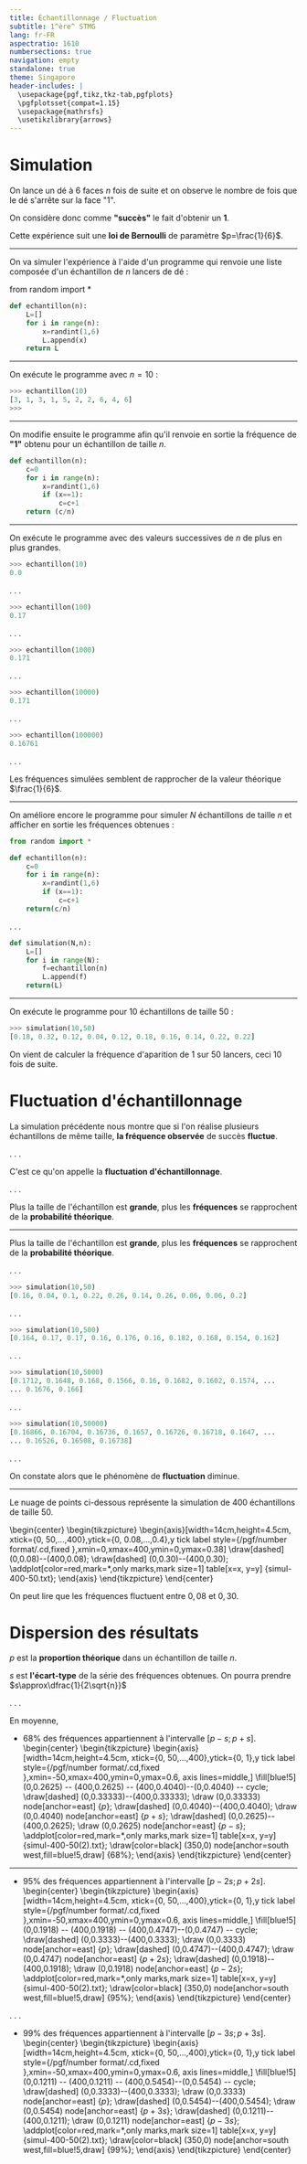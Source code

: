 ```yaml
---
title: Échantillonnage / Fluctuation
subtitle: 1^ère^ STMG
lang: fr-FR
aspectratio: 1610
numbersections: true
navigation: empty
standalone: true
theme: Singapore
header-includes: |
  \usepackage{pgf,tikz,tkz-tab,pgfplots}
  \pgfplotsset{compat=1.15}
  \usepackage{mathrsfs}
  \usetikzlibrary{arrows}
---
```


# Simulation

On lance un dé à $6$ faces $n$ fois de suite et on observe le nombre de fois que le dé s'arrête sur la face "1".

On considère donc comme **"succès"** le fait d'obtenir un **1**.

Cette expérience suit une **loi de Bernoulli** de paramètre $p=\frac{1}{6}$.

---

On va simuler l'expérience à l'aide d'un programme qui renvoie une liste composée d'un échantillon de $n$ lancers de dé :

from random import *

```python
def echantillon(n):
    L=[]
    for i in range(n):
        x=randint(1,6)
        L.append(x)
    return L
```

---

On exécute le programme avec $n = 10$ :

```python
>>> echantillon(10)
[3, 1, 3, 1, 5, 2, 2, 6, 4, 6]
>>> 
```

---

On modifie ensuite le programme afin qu'il renvoie en sortie la fréquence de **"1"** obtenu pour un échantillon de taille $n$.

```python
def echantillon(n):
    c=0
    for i in range(n):
        x=randint(1,6)
        if (x==1):
            c=c+1
    return (c/n)
```

---

On exécute le programme avec des valeurs successives de $n$ de plus en plus grandes.

```python
>>> echantillon(10)
0.0
```

. . .

```python
>>> echantillon(100)
0.17
```

. . .

```python
>>> echantillon(1000)
0.171
```

. . .

```python
>>> echantillon(10000)
0.171
```

. . .

```python
>>> echantillon(100000)
0.16761
```

. . .

Les fréquences simulées semblent de rapprocher de la valeur théorique $\frac{1}{6}$.

---


On améliore encore le programme pour simuler $N$ échantillons de taille $n$ et afficher en sortie les fréquences obtenues :

```python
from random import *

def echantillon(n):
    c=0
    for i in range(n):
        x=randint(1,6)
        if (x==1):
            c=c+1
    return(c/n)
```

. . .

```python
def simulation(N,n):
    L=[]
    for i in range(N):
        f=echantillon(n)
        L.append(f)
    return(L)
```

---

On exécute le programme pour $10$ échantillons de taille $50$ :

```python
>>> simulation(10,50)
[0.18, 0.32, 0.12, 0.04, 0.12, 0.18, 0.16, 0.14, 0.22, 0.22]
```

On vient de calculer la fréquence d'aparition de $1$ sur $50$ lancers, ceci $10$ fois de suite.

# Fluctuation d'échantillonnage

La simulation précédente nous montre que si l'on réalise plusieurs échantillons de même taille, **la fréquence observée** de succès **fluctue**.

. . .

C'est ce qu'on appelle la **fluctuation d'échantillonnage**.

. . .

Plus la taille de l'échantillon est **grande**, plus les **fréquences** se rapprochent de la **probabilité théorique**.

---

Plus la taille de l'échantillon est **grande**, plus les **fréquences** se rapprochent de la **probabilité théorique**.

. . .

```python
>>> simulation(10,50)
[0.16, 0.04, 0.1, 0.22, 0.26, 0.14, 0.26, 0.06, 0.06, 0.2]
```

. . .

```python
>>> simulation(10,500)
[0.164, 0.17, 0.17, 0.16, 0.176, 0.16, 0.182, 0.168, 0.154, 0.162]
```

. . .

```python
>>> simulation(10,5000)
[0.1712, 0.1648, 0.168, 0.1566, 0.16, 0.1682, 0.1602, 0.1574, ...
... 0.1676, 0.166]
```

. . .

```python
>>> simulation(10,50000)
[0.16866, 0.16704, 0.16736, 0.1657, 0.16726, 0.16718, 0.1647, ...
... 0.16526, 0.16508, 0.16738]
```

. . .

On constate alors que le phénomène de **fluctuation** diminue.

---

Le nuage de points ci-dessous représente la simulation de $400$ échantillons de taille $50$.

\begin{center}
\begin{tikzpicture}
\begin{axis}[width=14cm,height=4.5cm,
xtick={0, 50,...,400},ytick={0, 0.08,...,0.4},y tick label style={/pgf/number format/.cd,fixed },xmin=0,xmax=400,ymin=0,ymax=0.38]
\draw[dashed] (0,0.08)--(400,0.08);
\draw[dashed] (0,0.30)--(400,0.30);
\addplot[color=red,mark=*,only marks,mark size=1] table[x=x, y=y] {simul-400-50.txt};
\end{axis}
\end{tikzpicture}
\end{center}

On peut lire que les fréquences fluctuent entre $0,08$ et $0,30$.

# Dispersion des résultats

$p$ est la **proportion théorique** dans un échantillon de taille $n$.

$s$ est **l'écart-type** de la série des fréquences obtenues. On pourra prendre $s\approx\dfrac{1}{2\sqrt{n}}$

. . .

En moyenne,

- 68% des fréquences appartiennent à l'intervalle $\left\lbrack p - s ; p + s \right\rbrack$.
\begin{center}
\begin{tikzpicture}
\begin{axis}[width=14cm,height=4.5cm,
xtick={0, 50,...,400},ytick={0, 1},y tick label style={/pgf/number format/.cd,fixed },xmin=-50,xmax=400,ymin=0,ymax=0.6,
axis lines=middle,]
\fill[blue!5] (0,0.2625) -- (400,0.2625) -- (400,0.4040)--(0,0.4040) -- cycle;
\draw[dashed] (0,0.33333)--(400,0.33333);
\draw (0,0.33333) node[anchor=east] {$p$};
\draw[dashed] (0,0.4040)--(400,0.4040);
\draw (0,0.4040) node[anchor=east] {$p+s$};
\draw[dashed] (0,0.2625)--(400,0.2625);
\draw (0,0.2625) node[anchor=east] {$p-s$};
\addplot[color=red,mark=*,only marks,mark size=1] table[x=x, y=y] {simul-400-50(2).txt};
\draw[color=black] (350,0) node[anchor=south west,fill=blue!5,draw] {$68\%$};
\end{axis}
\end{tikzpicture}
\end{center}

---

- 95% des fréquences appartiennent à l'intervalle $\left\lbrack p - 2s ; p + 2s \right\rbrack$.
\begin{center}
\begin{tikzpicture}
\begin{axis}[width=14cm,height=4.5cm,
xtick={0, 50,...,400},ytick={0, 1},y tick label style={/pgf/number format/.cd,fixed },xmin=-50,xmax=400,ymin=0,ymax=0.6,
axis lines=middle,]
\fill[blue!5] (0,0.1918) -- (400,0.1918) -- (400,0.4747)--(0,0.4747) -- cycle;
\draw[dashed] (0,0.3333)--(400,0.3333);
\draw (0,0.3333) node[anchor=east] {$p$};
\draw[dashed] (0,0.4747)--(400,0.4747);
\draw (0,0.4747) node[anchor=east] {$p+2s$};
\draw[dashed] (0,0.1918)--(400,0.1918);
\draw (0,0.1918) node[anchor=east] {$p-2s$};
\addplot[color=red,mark=*,only marks,mark size=1] table[x=x, y=y] {simul-400-50(2).txt};
\draw[color=black] (350,0) node[anchor=south west,fill=blue!5,draw] {$95\%$};
\end{axis}
\end{tikzpicture}
\end{center}

. . .

- 99% des fréquences appartiennent à l'intervalle $\left\lbrack p - 3s ; p + 3s \right\rbrack$.
\begin{center}
\begin{tikzpicture}
\begin{axis}[width=14cm,height=4.5cm,
xtick={0, 50,...,400},ytick={0, 1},y tick label style={/pgf/number format/.cd,fixed },xmin=-50,xmax=400,ymin=0,ymax=0.6,
axis lines=middle,]
\fill[blue!5] (0,0.1211) -- (400,0.1211) -- (400,0.5454)--(0,0.5454) -- cycle;
\draw[dashed] (0,0.3333)--(400,0.3333);
\draw (0,0.3333) node[anchor=east] {$p$};
\draw[dashed] (0,0.5454)--(400,0.5454);
\draw (0,0.5454) node[anchor=east] {$p+3s$};
\draw[dashed] (0,0.1211)--(400,0.1211);
\draw (0,0.1211) node[anchor=east] {$p-3s$};
\addplot[color=red,mark=*,only marks,mark size=1] table[x=x, y=y] {simul-400-50(2).txt};
\draw[color=black] (350,0) node[anchor=south west,fill=blue!5,draw] {$99\%$};
\end{axis}
\end{tikzpicture}
\end{center}
